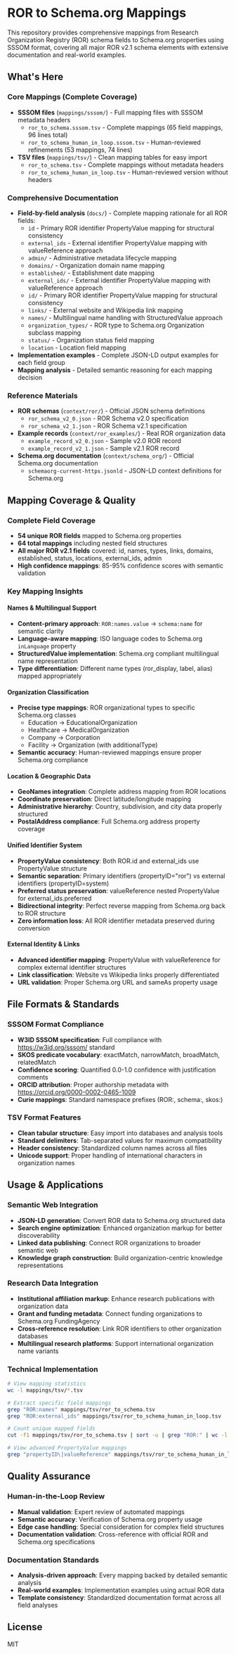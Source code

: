 # ROR to Schema.org Mappings

This repository provides comprehensive mappings from Research Organization Registry (ROR) schema fields to Schema.org properties using SSSOM format, covering all major ROR v2.1 schema elements with extensive documentation and real-world examples.

## What's Here

### Core Mappings (Complete Coverage)
- **SSSOM files** (`mappings/sssom/`) - Full mapping files with SSSOM metadata headers
  - `ror_to_schema.sssom.tsv` - Complete mappings (65 field mappings, 96 lines total)
  - `ror_to_schema_human_in_loop.sssom.tsv` - Human-reviewed refinements (53 mappings, 74 lines)
- **TSV files** (`mappings/tsv/`) - Clean mapping tables for easy import
  - `ror_to_schema.tsv` - Complete mappings without metadata headers
  - `ror_to_schema_human_in_loop.tsv` - Human-reviewed version without headers

### Comprehensive Documentation
- **Field-by-field analysis** (`docs/`) - Complete mapping rationale for all ROR fields:
  - `id` - Primary ROR identifier PropertyValue mapping for structural consistency
  - `external_ids` - External identifier PropertyValue mapping with valueReference approach
  - `admin/` - Administrative metadata lifecycle mapping
  - `domains/` - Organization domain name mapping
  - `established/` - Establishment date mapping
  - `external_ids/` - External identifier PropertyValue mapping with valueReference approach
  - `id/` - Primary ROR identifier PropertyValue mapping for structural consistency
  - `links/` - External website and Wikipedia link mapping
  - `names/` - Multilingual name handling with StructuredValue approach
  - `organization_types/` - ROR type to Schema.org Organization subclass mapping
  - `status/` - Organization status field mapping
  - `location` - Location field mapping
- **Implementation examples** - Complete JSON-LD output examples for each field group
- **Mapping analysis** - Detailed semantic reasoning for each mapping decision

### Reference Materials
- **ROR schemas** (`context/ror/`) - Official JSON schema definitions
  - `ror_schema_v2_0.json` - ROR Schema v2.0 specification
  - `ror_schema_v2_1.json` - ROR Schema v2.1 specification
- **Example records** (`context/ror_examples/`) - Real ROR organization data
  - `example_record_v2_0.json` - Sample v2.0 ROR record
  - `example_record_v2_1.json` - Sample v2.1 ROR record
- **Schema.org documentation** (`context/schema_org/`) - Official Schema.org documentation
  - `schemaorg-current-https.jsonld` - JSON-LD context definitions for Schema.org

## Mapping Coverage & Quality

### Complete Field Coverage
- **54 unique ROR fields** mapped to Schema.org properties
- **64 total mappings** including nested field structures
- **All major ROR v2.1 fields** covered: id, names, types, links, domains, established, status, locations, external_ids, admin
- **High confidence mappings**: 85-95% confidence scores with semantic validation

### Key Mapping Insights

#### Names & Multilingual Support
- **Content-primary approach**: `ROR:names.value` → `schema:name` for semantic clarity
- **Language-aware mapping**: ISO language codes to Schema.org `inLanguage` property
- **StructuredValue implementation**: Schema.org compliant multilingual name representation
- **Type differentiation**: Different name types (ror_display, label, alias) mapped appropriately

#### Organization Classification
- **Precise type mappings**: ROR organizational types to specific Schema.org classes
  - Education → EducationalOrganization
  - Healthcare → MedicalOrganization
  - Company → Corporation
  - Facility → Organization (with additionalType)
- **Semantic accuracy**: Human-reviewed mappings ensure proper Schema.org compliance

#### Location & Geographic Data
- **GeoNames integration**: Complete address mapping from ROR locations
- **Coordinate preservation**: Direct latitude/longitude mapping
- **Administrative hierarchy**: Country, subdivision, and city data properly structured
- **PostalAddress compliance**: Full Schema.org address property coverage

#### Unified Identifier System
- **PropertyValue consistency**: Both ROR.id and external_ids use PropertyValue structure
- **Semantic separation**: Primary identifiers (propertyID="ror") vs external identifiers (propertyID=system)
- **Preferred status preservation**: valueReference nested PropertyValue for external_ids.preferred
- **Bidirectional integrity**: Perfect reverse mapping from Schema.org back to ROR structure
- **Zero information loss**: All ROR identifier metadata preserved during conversion

#### External Identity & Links
- **Advanced identifier mapping**: PropertyValue with valueReference for complex external identifier structures
- **Link classification**: Website vs Wikipedia links properly differentiated
- **URL validation**: Proper Schema.org URL and sameAs property usage

## File Formats & Standards

### SSSOM Format Compliance
- **W3ID SSSOM specification**: Full compliance with https://w3id.org/sssom/ standard
- **SKOS predicate vocabulary**: exactMatch, narrowMatch, broadMatch, relatedMatch
- **Confidence scoring**: Quantified 0.0-1.0 confidence with justification comments
- **ORCID attribution**: Proper authorship metadata with https://orcid.org/0000-0002-0465-1009
- **Curie mappings**: Standard namespace prefixes (ROR:, schema:, skos:)

### TSV Format Features
- **Clean tabular structure**: Easy import into databases and analysis tools
- **Standard delimiters**: Tab-separated values for maximum compatibility
- **Header consistency**: Standardized column names across all files
- **Unicode support**: Proper handling of international characters in organization names

## Usage & Applications

### Semantic Web Integration
- **JSON-LD generation**: Convert ROR data to Schema.org structured data
- **Search engine optimization**: Enhanced organization markup for better discoverability
- **Linked data publishing**: Connect ROR organizations to broader semantic web
- **Knowledge graph construction**: Build organization-centric knowledge representations

### Research Data Integration
- **Institutional affiliation markup**: Enhance research publications with organization data
- **Grant and funding metadata**: Connect funding organizations to Schema.org FundingAgency
- **Cross-reference resolution**: Link ROR identifiers to other organization databases
- **Multilingual research platforms**: Support international organization name variants

### Technical Implementation
```bash
# View mapping statistics
wc -l mappings/tsv/*.tsv

# Extract specific field mappings
grep "ROR:names" mappings/tsv/ror_to_schema.tsv
grep "ROR:external_ids" mappings/tsv/ror_to_schema_human_in_loop.tsv

# Count unique mapped fields
cut -f1 mappings/tsv/ror_to_schema.tsv | sort -u | grep "ROR:" | wc -l

# View advanced PropertyValue mappings
grep "propertyID\|valueReference" mappings/tsv/ror_to_schema_human_in_loop.tsv
```

## Quality Assurance

### Human-in-the-Loop Review
- **Manual validation**: Expert review of automated mappings
- **Semantic accuracy**: Verification of Schema.org property usage
- **Edge case handling**: Special consideration for complex field structures
- **Documentation validation**: Cross-reference with official ROR and Schema.org specifications

### Documentation Standards
- **Analysis-driven approach**: Every mapping backed by detailed semantic analysis
- **Real-world examples**: Implementation examples using actual ROR data
- **Template consistency**: Standardized documentation format across all field analyses

## License

MIT
